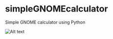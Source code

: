 # simpleGNOMEcalculator
Simple GNOME calculator using Python

![Alt text](http://i.imgur.com/OyvK7xG.png "GNOME Calculator")


